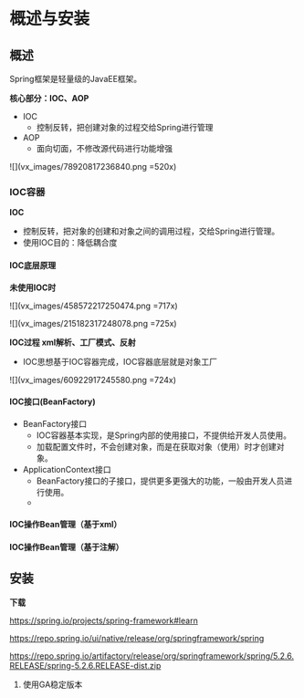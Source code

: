 # 概述与安装

## 概述

Spring框架是轻量级的JavaEE框架。

**核心部分：IOC、AOP**

- IOC
  - 控制反转，把创建对象的过程交给Spring进行管理
- AOP
  - 面向切面，不修改源代码进行功能增强

![](vx_images/78920817236840.png =520x)

### IOC容器

**IOC**

- 控制反转，把对象的创建和对象之间的调用过程，交给Spring进行管理。
- 使用IOC目的：降低耦合度

#### IOC底层原理

**未使用IOC时**

![](vx_images/458572217250474.png =717x)

![](vx_images/215182317248078.png =725x)

**IOC过程  xml解析、工厂模式、反射**

- IOC思想基于IOC容器完成，IOC容器底层就是对象工厂

![](vx_images/60922917245580.png =724x)

#### IOC接口(BeanFactory)

- BeanFactory接口
   - IOC容器基本实现，是Spring内部的使用接口，不提供给开发人员使用。
   - 加载配置文件时，不会创建对象，而是在获取对象（使用）时才创建对象。
- ApplicationContext接口
   - BeanFactory接口的子接口，提供更多更强大的功能，一般由开发人员进行使用。
   - 



#### IOC操作Bean管理（基于xml）
#### IOC操作Bean管理（基于注解）

## 安装

**下载**

https://spring.io/projects/spring-framework#learn

https://repo.spring.io/ui/native/release/org/springframework/spring

https://repo.spring.io/artifactory/release/org/springframework/spring/5.2.6.RELEASE/spring-5.2.6.RELEASE-dist.zip

1. 使用GA稳定版本


 